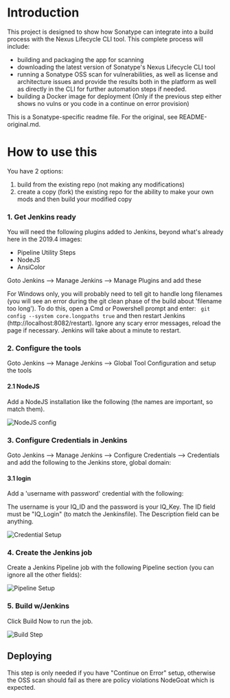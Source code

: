 # Introduction

This project is designed to show how Sonatype can integrate into a build process with the Nexus Lifecycle CLI tool.  This complete process will include:

* building and packaging the app for scanning
* downloading the latest version of Sonatype's Nexus Lifecycle CLI tool
* running a Sonatype OSS scan for vulnerabilities, as well as license and architecture issues and provide the results both in the platform as well as directly in the CLI for   further automation steps if needed. 
* building a Docker image for deployment (Only if the previous step either shows no vulns or you code in a continue on error provision)

This is a Sonatype-specific readme file.  For the original, see README-original.md.

# How to use this

You have 2 options:

1. build from the existing repo (not making any modifications)
2. create a copy (fork) the existing repo for the ability to make your own mods and then build your modified copy

### 1. Get Jenkins ready

You will need the following plugins added to Jenkins, beyond what's already here in the 2019.4 images:

* Pipeline Utility Steps
* NodeJS
* AnsiColor

Goto Jenkins --> Manage Jenkins --> Manage Plugins and add these

For Windows only, you will probably need to tell git to handle long filenames (you will see an error during the git clean phase of the build about 'filename too long').  To do this, open a Cmd or Powershell prompt and enter:
``` git config --system core.longpaths true``` and then restart Jenkins (http://localhost:8082/restart).  Ignore any scary error messages, reload the page if necessary.  Jenkins will take about a minute to restart.

### 2. Configure the tools

Goto Jenkins --> Manage Jenkins --> Global Tool Configuration and setup the tools

#### 2.1 NodeJS

Add a NodeJS installation like the following (the names are important, so match them). 

![NodeJS config](./doc/images/NodeSetup.jpg)

### 3. Configure Credentials in Jenkins 

Goto Jenkins --> Manage Jenkins --> Configure Credentials --> Credentials and add the following to the Jenkins store, global domain:

#### 3.1 login

Add a 'username with password' credential with the following:

The username is your IQ_ID and the password is your IQ_Key.  The ID field must be "IQ_Login" (to match the Jenkinsfile).  The Description field can be anything.

![Credential Setup](./doc/images/IQCredentials.jpg)

### 4. Create the Jenkins job

Create a Jenkins Pipeline job with the following Pipeline section (you can ignore all the other fields):

![Pipeline Setup](./doc/images/PipelineSetup.jpg)

### 5. Build w/Jenkins

Click Build Now to run the job.

![Build Step](./doc/images/BuildStep.jpg)

## Deploying 

This step is only needed if you have "Continue on Error" setup, otherwise the OSS scan should fail as there are policy violations NodeGoat which is expected. 
